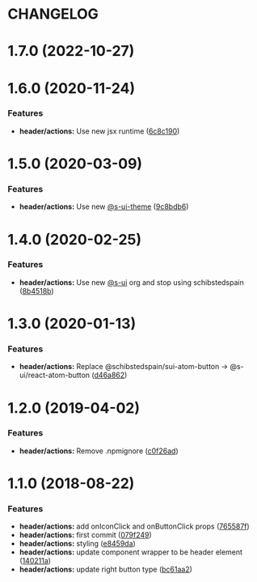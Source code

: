 # CHANGELOG

# 1.7.0 (2022-10-27)



# 1.6.0 (2020-11-24)


### Features

* **header/actions:** Use new jsx runtime ([6c8c190](https://github.com/SUI-Components/adevinta-spain-components/commit/6c8c190e01240050f91898892c264a5a8c225f71))



# 1.5.0 (2020-03-09)


### Features

* **header/actions:** Use new [@s-ui-theme](https://github.com/s-ui-theme) ([9c8bdb6](https://github.com/SUI-Components/adevinta-spain-components/commit/9c8bdb664c11ca84dba5af3587493129dadc2ef8))



# 1.4.0 (2020-02-25)


### Features

* **header/actions:** Use new [@s-ui](https://github.com/s-ui) org and stop using schibstedspain ([8b4518b](https://github.com/SUI-Components/adevinta-spain-components/commit/8b4518b0a9836378b3a2e2467db15d9e0752f89f))



# 1.3.0 (2020-01-13)


### Features

* **header/actions:** Replace @schibstedspain/sui-atom-button -> @s-ui/react-atom-button ([d46a862](https://github.com/SUI-Components/adevinta-spain-components/commit/d46a862f9182f9670f2d3b5c4cd38ca6da13e6ae))



# 1.2.0 (2019-04-02)


### Features

* **header/actions:** Remove .npmignore ([c0f26ad](https://github.com/SUI-Components/adevinta-spain-components/commit/c0f26ad20347d10ec3256e8a15dfe81859b7e3d8))



# 1.1.0 (2018-08-22)


### Features

* **header/actions:** add onIconClick and onButtonClick props ([765587f](https://github.com/SUI-Components/adevinta-spain-components/commit/765587faf99e66aa49a78145a28799b25a708b95))
* **header/actions:** first commit ([079f249](https://github.com/SUI-Components/adevinta-spain-components/commit/079f2495441836665e651560b95f5e419d9e4b5e))
* **header/actions:** styling ([e8459da](https://github.com/SUI-Components/adevinta-spain-components/commit/e8459dac559f7073aa6e775bc0d410ad40cb8d1a))
* **header/actions:** update component wrapper to be header element ([140211a](https://github.com/SUI-Components/adevinta-spain-components/commit/140211a71494b808254776c3b1637f0598fd4648))
* **header/actions:** update right button type ([bc61aa2](https://github.com/SUI-Components/adevinta-spain-components/commit/bc61aa2ce719c20062449eacf0d63ed05fc72513))



